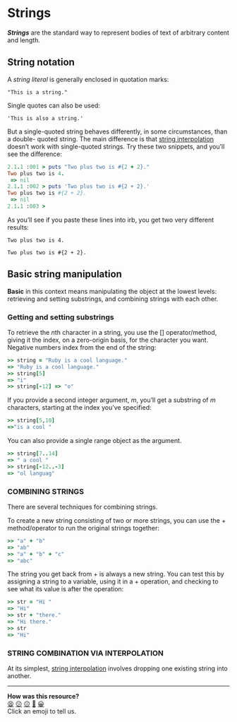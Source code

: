 # Strings

***Strings*** are the standard way to represent bodies of text of arbitrary content and length.

## String notation

A *string literal* is generally enclosed in quotation marks:

` "This is a string." `

Single quotes can also be used:

` 'This is also a string.' `

But a single-quoted string behaves differently, in some circumstances, than a double- quoted string. The main difference is that [string interpolation](https://github.com/makersacademy/course/blob/main/pills/string_interpolation.md) doesn’t work with single-quoted strings. Try these two snippets, and you’ll see the difference:

````ruby
2.1.1 :001 > puts "Two plus two is #{2 + 2}."
Two plus two is 4.
 => nil
2.1.1 :002 > puts 'Two plus two is #{2 + 2}.'
Two plus two is #{2 + 2}.
 => nil
2.1.1 :003 >
````

As you’ll see if you paste these lines into irb, you get two very different results:

` Two plus two is 4. `

` Two plus two is #{2 + 2}. `


## Basic string manipulation

**Basic** in this context means manipulating the object at the lowest levels: retrieving and setting substrings, and combining strings with each other.

### Getting and setting substrings

To retrieve the *n*th character in a string, you use the [] operator/method, giving it the index, on a zero-origin basis, for the character you want. Negative numbers index from the end of the string:

````ruby
>> string = "Ruby is a cool language."
=> "Ruby is a cool language."
>> string[5]
=> "i"
>> string[-12] => "o"
````

If you provide a second integer argument, *m*, you’ll get a substring of *m* characters, starting at the index you’ve specified:

````ruby
>> string[5,10]
=>"is a cool "
````

You can also provide a single range object as the argument.

````ruby
>> string[7..14]
=> " a cool "
>> string[-12..-3]
=> "ol languag"
````

### COMBINING STRINGS

There are several techniques for combining strings.

To create a new string consisting of two or more strings, you can use the + method/operator to run the original strings together:

````ruby
>> "a" + "b"
=> "ab"
>> "a" + "b" + "c"
=> "abc"
````

The string you get back from + is always a new string. You can test this by assigning a string to a variable, using it in a + operation, and checking to see what its value is after the operation:

````ruby
>> str = "Hi "
=> "Hi"
>> str + "there."
=> "Hi there."
>> str
=> "Hi"
````

### STRING COMBINATION VIA INTERPOLATION

At its simplest, [string interpolation](https://github.com/makersacademy/course/blob/main/pills/string_interpolation.md) involves dropping one existing string into another.

<!-- BEGIN GENERATED SECTION DO NOT EDIT -->

---

**How was this resource?**  
[😫](https://airtable.com/shrUJ3t7KLMqVRFKR?prefill_Repository=course&prefill_File=pills/strings.md&prefill_Sentiment=😫) [😕](https://airtable.com/shrUJ3t7KLMqVRFKR?prefill_Repository=course&prefill_File=pills/strings.md&prefill_Sentiment=😕) [😐](https://airtable.com/shrUJ3t7KLMqVRFKR?prefill_Repository=course&prefill_File=pills/strings.md&prefill_Sentiment=😐) [🙂](https://airtable.com/shrUJ3t7KLMqVRFKR?prefill_Repository=course&prefill_File=pills/strings.md&prefill_Sentiment=🙂) [😀](https://airtable.com/shrUJ3t7KLMqVRFKR?prefill_Repository=course&prefill_File=pills/strings.md&prefill_Sentiment=😀)  
Click an emoji to tell us.

<!-- END GENERATED SECTION DO NOT EDIT -->
